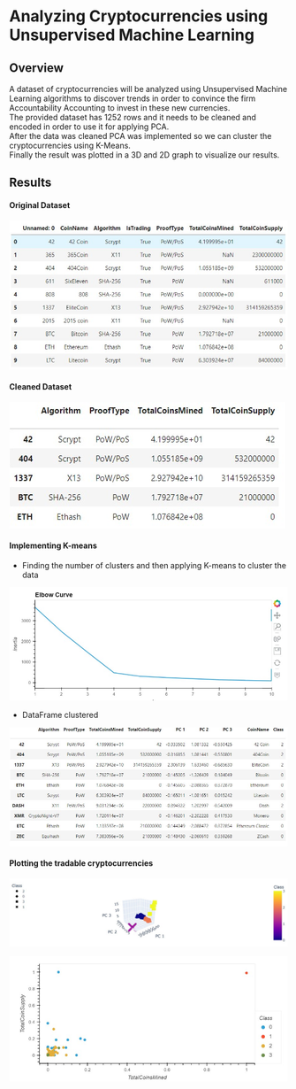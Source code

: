 # Analyzing Cryptocurrencies using Unsupervised Machine Learning

## Overview

A dataset of cryptocurrencies will be analyzed using Unsupervised Machine Learning algorithms to discover trends in order to 
convince the firm Accountability Accounting to invest in these new currencies. <br/>
The provided dataset has 1252 rows and it needs to be cleaned and encoded in order to use it for applying PCA. <br/>
After the data was cleaned PCA was implemented so we can cluster the cryptocurrencies using K-Means.<br/>
Finally the result was plotted in a 3D and 2D graph to visualize our results.

## Results 

#### Original Dataset

![](resources/images/orig-df.jpg)

#### Cleaned Dataset

![](resources/images/clean-df.jpg)

#### Implementing K-means

* Finding the number of clusters and then applying K-means to cluster the data

![](resources/images/elbow.jpg)

* DataFrame clustered

![](resources/images/clusted-df.jpg)

#### Plotting the tradable cryptocurrencies

![](resources/images/3d.jpg)

![](resources/images/2d.jpg)



